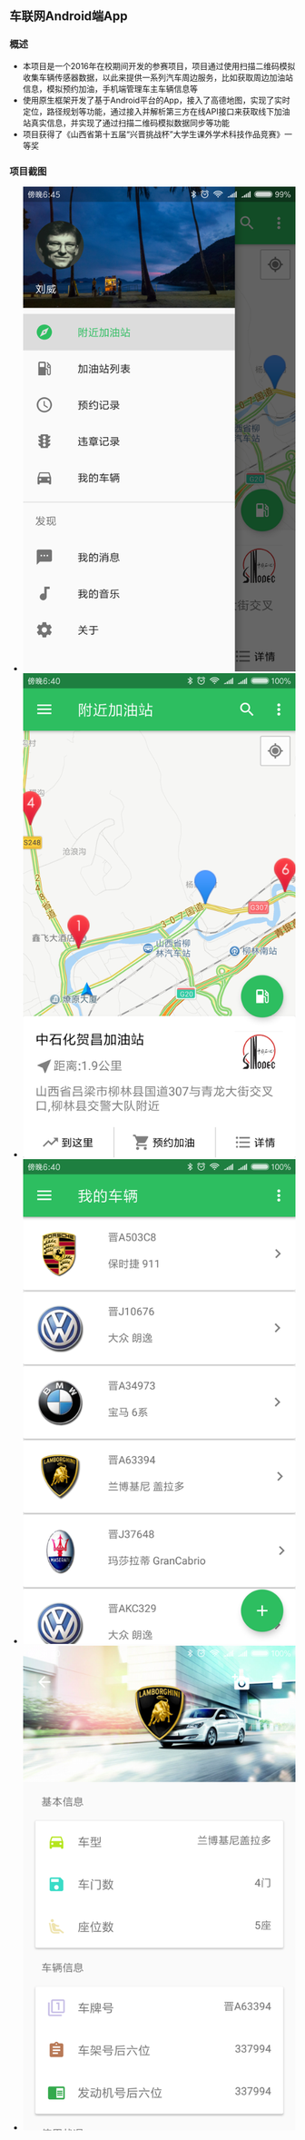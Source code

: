 ## 车联网Android端App

### 概述
- 本项目是一个2016年在校期间开发的参赛项目，项目通过使用扫描二维码模拟收集车辆传感器数据，以此来提供一系列汽车周边服务，比如获取周边加油站信息，模拟预约加油，手机端管理车主车辆信息等
- 使用原生框架开发了基于Android平台的App，接入了高德地图，实现了实时定位，路径规划等功能，通过接入并解析第三方在线API接口来获取线下加油站真实信息，并实现了通过扫描二维码模拟数据同步等功能
- 项目获得了《山西省第十五届“兴晋挑战杯”大学生课外学术科技作品竞赛》一等奖

### 项目截图
- ![菜单](./images/车联网-菜单.png)
- ![加油站卡片](./images/车联网-加油站卡片.png)
- ![车辆列表](./images/车联网-车辆列表.png)
- ![车辆详情](./images/车联网-车辆详情.png)